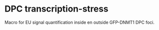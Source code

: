 # DPC transcription-stress
Macro for EU signal quantification inside en outside GFP-DNMT1 DPC foci.

